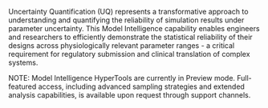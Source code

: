 Uncertainty Quantification (UQ) represents a transformative approach to understanding and quantifying the reliability of simulation results under parameter uncertainty. This Model Intelligence capability enables engineers and researchers to efficiently demonstrate the statistical reliability of their designs across physiologically relevant parameter ranges - a critical requirement for regulatory submission and clinical translation of complex systems.

NOTE: Model Intelligence HyperTools are currently in Preview mode. Full-featured access, including advanced sampling strategies and extended analysis capabilities, is available upon request through support channels. 
